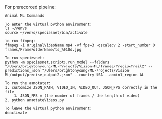 For prerecorded pipeline:

    Animal ML Commands

    To enter the virtual python environment:
    ls ~/venvs
    source ~/venvs/speciesnet/bin/activate

    To run ffmpeg:
    ffmpeg -i OriginalVideoName.mp4 -vf fps=3 -qscale:v 2 -start_number 0 frames/FrameFolderName/ts_%010d.jpg

    To run speciesnet:
    python -m speciesnet.scripts.run_model --folders "/Users/brightonyoung/ML-Projects/Vision-ML/frames/PreciseTrail2" --predictions_json "/Users/brightonyoung/ML-Projects/Vision-ML/output/precise_output2.json" --country USA --admin1_region AL

    To run the annotater:
    1. customize JSON_PATH, VIDEO_IN, VIDEO_OUT, JSON_FPS correctly in the file
        1. JSON_FPS = (the number of frames / the length of video)
    2. python annotateVideos.py

    To leave the virtual python environment:
    deactivate

